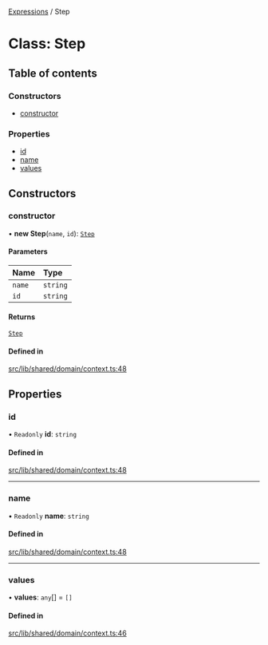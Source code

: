 [Expressions](../README.md) / Step

# Class: Step

## Table of contents

### Constructors

- [constructor](Step.md#constructor)

### Properties

- [id](Step.md#id)
- [name](Step.md#name)
- [values](Step.md#values)

## Constructors

### constructor

• **new Step**(`name`, `id`): [`Step`](Step.md)

#### Parameters

| Name | Type |
| :------ | :------ |
| `name` | `string` |
| `id` | `string` |

#### Returns

[`Step`](Step.md)

#### Defined in

[src/lib/shared/domain/context.ts:48](https://github.com/data7expressions/3xpr/blob/820056652399b9d4be780d625cfa3ed69c7546d3/src/lib/shared/domain/context.ts#L48)

## Properties

### id

• `Readonly` **id**: `string`

#### Defined in

[src/lib/shared/domain/context.ts:48](https://github.com/data7expressions/3xpr/blob/820056652399b9d4be780d625cfa3ed69c7546d3/src/lib/shared/domain/context.ts#L48)

___

### name

• `Readonly` **name**: `string`

#### Defined in

[src/lib/shared/domain/context.ts:48](https://github.com/data7expressions/3xpr/blob/820056652399b9d4be780d625cfa3ed69c7546d3/src/lib/shared/domain/context.ts#L48)

___

### values

• **values**: `any`[] = `[]`

#### Defined in

[src/lib/shared/domain/context.ts:46](https://github.com/data7expressions/3xpr/blob/820056652399b9d4be780d625cfa3ed69c7546d3/src/lib/shared/domain/context.ts#L46)
